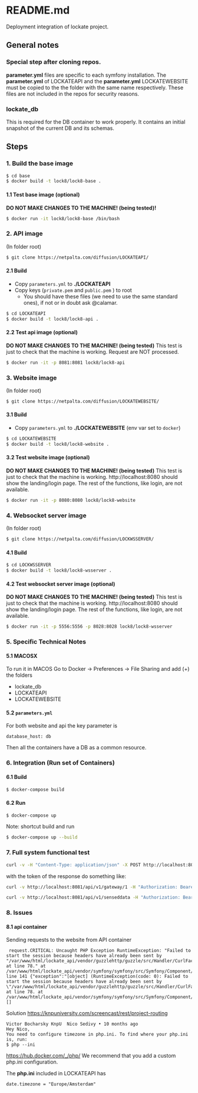 # README.md

Deployment integration of lockate project.

## General notes

### Special step after cloning repos.

**parameter.yml** files are specific to each symfony installation.
The **parameter.yml** of LOCKATEAPI and the **parameter.yml** LOCKATEWEBSITE
must be copied to the the folder with the same name respectively.
These files are not included in the repos for security reasons.

### lockate_db

This is required for the DB container to work properly.
It contains an initial snapshot of the current DB and its schemas.

## Steps

### 1. Build the base image

```bash
$ cd base
$ docker build -t lock8/lock8-base .
```

#### 1.1 Test base image (optional)
**DO NOT MAKE CHANGES TO THE MACHINE! (being tested)!**
```bash
$ docker run -it lock8/lock8-base /bin/bash
```

### 2. API image

(In folder root)

```bash
$ git clone https://netpalta.com/diffusion/LOCKATEAPI/
```

#### 2.1 Build

- Copy `parameters.yml` to **./LOCKATEAPI**
- Copy keys (`private.pem`  and `public.pem` ) to root
    - You should have these files (we need to use the same standard ones), 
      if not or in doubt ask @calamar.

```bash
$ cd LOCKATEAPI
$ docker build -t lock8/lock8-api .
```

#### 2.2 Test api image (optional)

**DO NOT MAKE CHANGES TO THE MACHINE! (being tested)**
This test is just to check that the machine is working.
Request are NOT processed.
```bash
$ docker run -it -p 8081:8081 lock8/lock8-api
```

### 3. Website image

(In folder root)

```bash
$ git clone https://netpalta.com/diffusion/LOCKATEWEBSITE/
```

#### 3.1 Build

- Copy `parameters.yml` to **./LOCKATEWEBSITE** (env var set to `docker`)

```bash
$ cd LOCKATEWEBSITE
$ docker build -t lock8/lock8-website .
```

#### 3.2 Test website image (optional)

**DO NOT MAKE CHANGES TO THE MACHINE! (being tested)**
This test is just to check that the machine is working.
http://localhost:8080 should show the landing/login page.
The rest of the functions, like login, are not available.  
```bash
$ docker run -it -p 8080:8080 lock8/lock8-website
```

### 4. Websocket server image

(In folder root)

```bash
$ git clone https://netpalta.com/diffusion/LOCKWSSERVER/
```

#### 4.1 Build

```bash
$ cd LOCKWSSERVER
$ docker build -t lock8/lock8-wsserver .
```

#### 4.2 Test websocket server image (optional)

**DO NOT MAKE CHANGES TO THE MACHINE! (being tested)**
This test is just to check that the machine is working.
http://localhost:8080 should show the landing/login page.
The rest of the functions, like login, are not available.  
```bash
$ docker run -it -p 5556:5556 -p 8028:8028 lock8/lock8-wsserver
```

### 5. Specific Technical Notes

#### 5.1 MACOSX

To run it in MACOS 
Go to Docker -> Preferences -> File Sharing and add (+) the folders
- lockate_db
- LOCKATEAPI
- LOCKATEWEBSITE

#### 5.2 `parameters.yml`

For both website and api the key parameter is
```
database_host: db
```
Then all the containers have a DB as a common resource.

### 6. Integration (Run set of Containers)

#### 6.1 Build

```bash
$ docker-compose build
```

#### 6.2 Run

```bash
$ docker-compose up
```

Note: shortcut build and run 
```bash
$ docker-compose up --build
```

### 7. Full system functional test

```bash
curl -v -H "Content-Type: application/json" -X POST http://localhost:8081/api/v1/tokens -H "X-AUTH-TOKEN: schmier" -u uno:uno
```

with the token of the response do something like:
```bash
curl -v http://localhost:8081/api/v1/gateway/1 -H "Authorization: Bearer <token>"
```
```bash
curl -v http://localhost:8081/api/v1/senseddata -H "Authorization: Bearer <token>" -X POST -d '<lockate json packet>' 
```

### 8. Issues

#### 8.1 api container
Sending requests to the website from API container
```
 request.CRITICAL: Uncaught PHP Exception RuntimeException: "Failed to start the session because headers have already been sent by "/var/www/html/lockate_api/vendor/guzzlehttp/guzzle/src/Handler/CurlFactory.php" at line 78." at /var/www/html/lockate_api/vendor/symfony/symfony/src/Symfony/Component/HttpFoundation/Session/Storage/NativeSessionStorage.php line 141 {"exception":"[object] (RuntimeException(code: 0): Failed to start the session because headers have already been sent by \"/var/www/html/lockate_api/vendor/guzzlehttp/guzzle/src/Handler/CurlFactory.php\" at line 78. at /var/www/html/lockate_api/vendor/symfony/symfony/src/Symfony/Component/HttpFoundation/Session/Storage/NativeSessionStorage.php:141)"} []
```

Solution
https://knpuniversity.com/screencast/rest/project-routing
```
Victor Bocharsky KnpU  Nico Sedivy • 10 months ago
Hey Nico,
You need to configure timezone in php.ini. To find where your php.ini is, run:
$ php --ini
```

https://hub.docker.com/_/php/
We recommend that you add a custom php.ini configuration. 

The **php.ini** included in LOCKATEAPI has 
```
date.timezone = "Europe/Amsterdam"
```